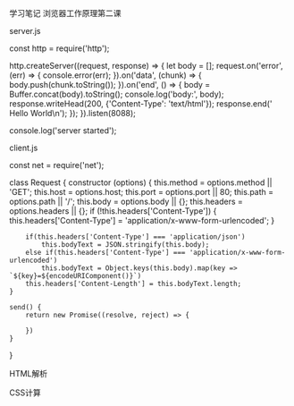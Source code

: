 学习笔记
浏览器工作原理第二课

server.js

const http = require('http');

http.createServer((request, response) => {
    let body = [];
    request.on('error', (err) => {
        console.error(err);
    }).on('data', (chunk) => {
        body.push(chunk.toString());
    }).on('end', () => {
        body = Buffer.concat(body).toString();
        console.log('body:', body);
        response.writeHead(200, {'Content-Type': 'text/html'});
        response.end(' Hello World\n');
    });
}).listen(8088);

console.log('server started');

client.js

const net = require('net');

class Request {
    constructor (options) {
        this.method = options.method || 'GET';
        this.host = options.host;
        this.port = options.port || 80;
        this.path = options.path || '/';
        this.body = options.body || {};
        this.headers = options.headers || {};
        if (!this.headers['Content-Type']) {
            this.headers['Content-Type'] = 'application/x-www-form-urlencoded';
        }
        
        if(this.headers['Content-Type'] === 'application/json')
            this.bodyText = JSON.stringify(this.body);
        else if(this.headers['Content-Type'] === 'application/x-www-form-urlencoded')
            this.bodyText = Object.keys(this.body).map(key => `${key}=${encodeURIComponent()}`)
        this.headers['Content-Length'] = this.bodyText.length;
    }
    
    send() {
        return new Promise((resolve, reject) => {
            
        })
    }
}



HTML解析



CSS计算
